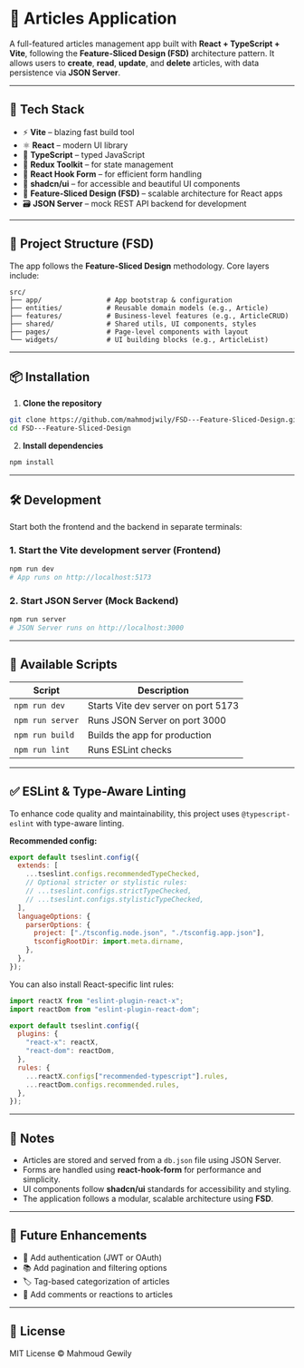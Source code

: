 # 📝 Articles Application

A full-featured articles management app built with **React + TypeScript + Vite**, following the **Feature-Sliced Design (FSD)** architecture pattern. It allows users to **create**, **read**, **update**, and **delete** articles, with data persistence via **JSON Server**.

---

## 🚀 Tech Stack

- ⚡ **Vite** – blazing fast build tool
- ⚛️ **React** – modern UI library
- 🔷 **TypeScript** – typed JavaScript
- 🧠 **Redux Toolkit** – for state management
- 🧾 **React Hook Form** – for efficient form handling
- 💅 **shadcn/ui** – for accessible and beautiful UI components
- 🧱 **Feature-Sliced Design (FSD)** – scalable architecture for React apps
- 🗃 **JSON Server** – mock REST API backend for development

---

## 📂 Project Structure (FSD)

The app follows the **Feature-Sliced Design** methodology. Core layers include:

```
src/
├── app/                # App bootstrap & configuration
├── entities/           # Reusable domain models (e.g., Article)
├── features/           # Business-level features (e.g., ArticleCRUD)
├── shared/             # Shared utils, UI components, styles
├── pages/              # Page-level components with layout
└── widgets/            # UI building blocks (e.g., ArticleList)
```

---

## 📦 Installation

1. **Clone the repository**

```bash
git clone https://github.com/mahmodjwily/FSD---Feature-Sliced-Design.git
cd FSD---Feature-Sliced-Design
```

2. **Install dependencies**

```bash
npm install
```

---

## 🛠 Development

Start both the frontend and the backend in separate terminals:

### 1. Start the Vite development server (Frontend)

```bash
npm run dev
# App runs on http://localhost:5173
```

### 2. Start JSON Server (Mock Backend)

```bash
npm run server
# JSON Server runs on http://localhost:3000
```

---

## 📃 Available Scripts

| Script           | Description                         |
| ---------------- | ----------------------------------- |
| `npm run dev`    | Starts Vite dev server on port 5173 |
| `npm run server` | Runs JSON Server on port 3000       |
| `npm run build`  | Builds the app for production       |
| `npm run lint`   | Runs ESLint checks                  |

---

## ✅ ESLint & Type-Aware Linting

To enhance code quality and maintainability, this project uses `@typescript-eslint` with type-aware linting.

**Recommended config:**

```js
export default tseslint.config({
  extends: [
    ...tseslint.configs.recommendedTypeChecked,
    // Optional stricter or stylistic rules:
    // ...tseslint.configs.strictTypeChecked,
    // ...tseslint.configs.stylisticTypeChecked,
  ],
  languageOptions: {
    parserOptions: {
      project: ["./tsconfig.node.json", "./tsconfig.app.json"],
      tsconfigRootDir: import.meta.dirname,
    },
  },
});
```

You can also install React-specific lint rules:

```js
import reactX from "eslint-plugin-react-x";
import reactDom from "eslint-plugin-react-dom";

export default tseslint.config({
  plugins: {
    "react-x": reactX,
    "react-dom": reactDom,
  },
  rules: {
    ...reactX.configs["recommended-typescript"].rules,
    ...reactDom.configs.recommended.rules,
  },
});
```

---

## 📘 Notes

- Articles are stored and served from a `db.json` file using JSON Server.
- Forms are handled using **react-hook-form** for performance and simplicity.
- UI components follow **shadcn/ui** standards for accessibility and styling.
- The application follows a modular, scalable architecture using **FSD**.

---

## 🧪 Future Enhancements

- 🔐 Add authentication (JWT or OAuth)
- 📚 Add pagination and filtering options
- 🏷 Tag-based categorization of articles
- 💬 Add comments or reactions to articles

---

## 📄 License

MIT License © Mahmoud Gewily
